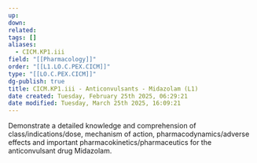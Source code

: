 ```yaml
---
up: 
down: 
related: 
tags: []
aliases:
  - CICM.KP1.iii
field: "[[Pharmacology]]"
order: "[[L1.LO.C.PEX.CICM]]"
type: "[[LO.C.PEX.CICM]]"
dg-publish: true
title: CICM.KP1.iii - Anticonvulsants - Midazolam (L1)
date created: Tuesday, February 25th 2025, 06:29:21
date modified: Tuesday, March 25th 2025, 16:09:21
---
```


Demonstrate a detailed knowledge and comprehension of class/indications/dose, mechanism of action, pharmacodynamics/adverse effects and important pharmacokinetics/pharmaceutics for the anticonvulsant drug Midazolam.

